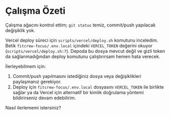 # Çalışma Özeti

Çalışma ağacını kontrol ettim; `git status` temiz, commit/push yapılacak değişiklik yok.

Vercel deploy süreci için `scripts/vercel/deploy.sh` komutunu inceledim. Betik `fitcrew-focus/.env.local` içindeki `VERCEL_TOKEN` değerini okuyor (`scripts/vercel/deploy.sh:7`). Depoda bu dosya mevcut değil ve gizli token da sağlanmadığından deploy komutunu çalıştırırsam hemen hata verecek.

İlerleyebilmem için:
1. Commit/push yapılmasını istediğiniz dosya veya değişiklikleri paylaşmanız gerekiyor.
2. Deploy için `fitcrew-focus/.env.local` dosyasını `VERCEL_TOKEN` ile birlikte sağlar ya da Vercel için alternatif bir kimlik doğrulama yöntemi bildirirseniz devam edebilirim.

Nasıl ilerlememi istersiniz?
